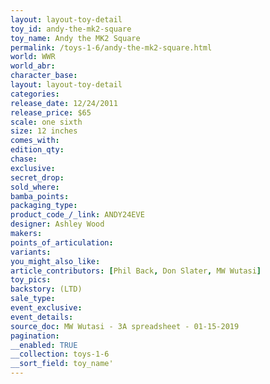 ```yaml
---
layout: layout-toy-detail 
toy_id: andy-the-mk2-square
toy_name: Andy the MK2 Square
permalink: /toys-1-6/andy-the-mk2-square.html
world: WWR
world_abr: 
character_base: 
layout: layout-toy-detail
categories: 
release_date: 12/24/2011
release_price: $65 
scale: one sixth
size: 12 inches
comes_with: 
edition_qty: 
chase: 
exclusive: 
secret_drop: 
sold_where: 
bamba_points: 
packaging_type: 
product_code_/_link: ANDY24EVE 
designer: Ashley Wood
makers: 
points_of_articulation: 
variants: 
you_might_also_like: 
article_contributors: [Phil Back, Don Slater, MW Wutasi]
toy_pics: 
backstory: (LTD)
sale_type: 
event_exclusive: 
event_details: 
source_doc: MW Wutasi - 3A spreadsheet - 01-15-2019
pagination: 
__enabled: TRUE
__collection: toys-1-6
__sort_field: toy_name'
---
```

